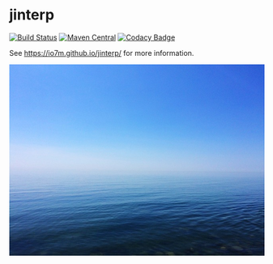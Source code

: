 jinterp
===

[![Build Status](https://travis-ci.org/io7m/jinterp.svg)](https://travis-ci.org/io7m/jinterp)
[![Maven Central](https://maven-badges.herokuapp.com/maven-central/com.io7m.jinterp/com.io7m.jinterp/badge.png)](https://maven-badges.herokuapp.com/maven-central/com.io7m.jinterp/com.io7m.jinterp)
[![Codacy Badge](https://api.codacy.com/project/badge/Grade/4c3763fdca444289852e7eaf2d7e68c3)](https://www.codacy.com/app/github_79/jinterp?utm_source=github.com&amp;utm_medium=referral&amp;utm_content=io7m/jinterp&amp;utm_campaign=Badge_Grade)

See https://io7m.github.io/jinterp/ for more information.

![jinterp](./src/site/resources/jinterp.jpg?raw=true)

